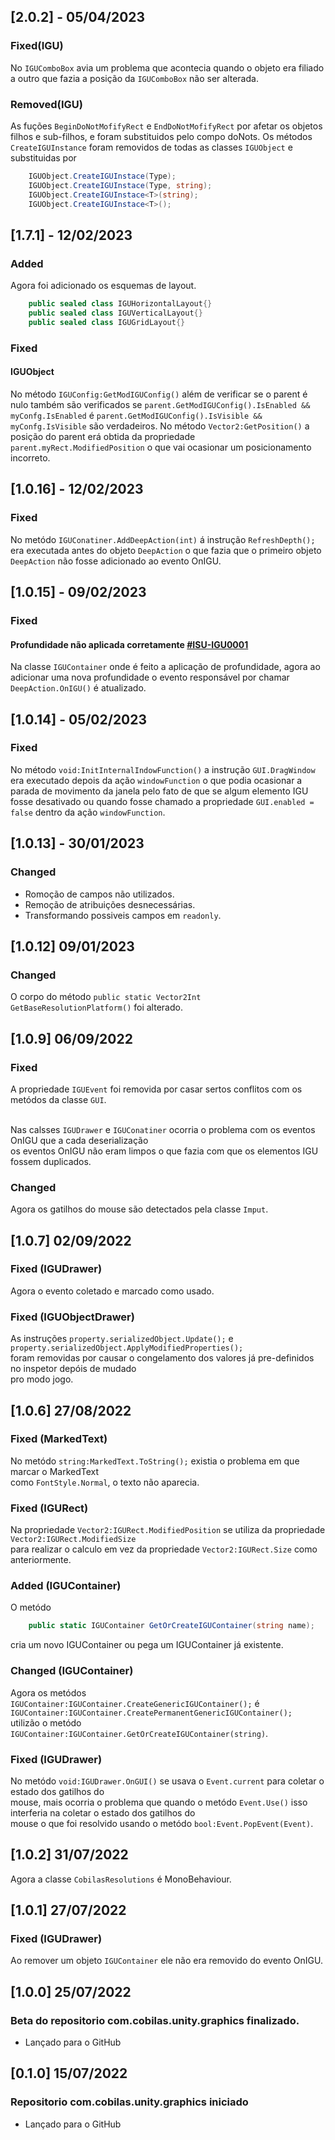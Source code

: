 ## [2.0.2] - 05/04/2023
### Fixed(IGU)
No `IGUComboBox` avia um problema que acontecia quando o objeto era filiado a outro que fazia a posição da `IGUComboBox` não ser alterada.
### Removed(IGU)
As fuções `BeginDoNotMofifyRect` e `EndDoNotMofifyRect` por afetar os objetos filhos e sub-filhos, e foram substituidos pelo compo doNots.
Os métodos `CreateIGUInstance` foram removidos de todas as classes `IGUObject` e substituidas por
```c#
	IGUObject.CreateIGUInstace(Type);
	IGUObject.CreateIGUInstace(Type, string);
	IGUObject.CreateIGUInstace<T>(string);
	IGUObject.CreateIGUInstace<T>();
```
## [1.7.1] - 12/02/2023
### Added
Agora foi adicionado os esquemas de layout.
```c#
	public sealed class IGUHorizontalLayout{}
	public sealed class IGUVerticalLayout{}
	public sealed class IGUGridLayout{}
```
### Fixed
#### IGUObject
No método `IGUConfig:GetModIGUConfig()` além de verificar se o parent é nulo também são verificados
se `parent.GetModIGUConfig().IsEnabled && myConfg.IsEnabled` é `parent.GetModIGUConfig().IsVisible && myConfg.IsVisible`
são verdadeiros.
No método `Vector2:GetPosition()` a posição do parent erá obtida da propriedade `parent.myRect.ModifiedPosition`
o que vai ocasionar um posicionamento incorreto.
## [1.0.16] - 12/02/2023
### Fixed
No metódo `IGUConatiner.AddDeepAction(int)` á instrução `RefreshDepth();` era executada antes do objeto `DeepAction`
o que fazia que o primeiro objeto `DeepAction` não fosse adicionado ao evento OnIGU.
## [1.0.15] - 09/02/2023
### Fixed
#### Profundidade não aplicada corretamente [#ISU-IGU0001](https://github.com/BelicusBr/com.cobilas.unity.graphics/issues/2)
Na classe `IGUContainer` onde é feito a aplicação de profundidade, agora ao adicionar uma nova profundidade o evento responsável por chamar `DeepAction.OnIGU()` é atualizado.
## [1.0.14] - 05/02/2023
### Fixed
No método `void:InitInternalIndowFunction()` a instrução `GUI.DragWindow` era executado depois da ação `windowFunction` o que podia ocasionar a parada de movimento da janela pelo fato de
que se algum elemento IGU fosse desativado ou quando fosse chamado a propriedade `GUI.enabled = false` dentro da ação `windowFunction`.
## [1.0.13] - 30/01/2023
### Changed
- Romoção de campos não utilizados.
- Remoção de atribuições desnecessárias.
- Transformando possiveis campos em `readonly`.
## [1.0.12] 09/01/2023
### Changed
O corpo do método `public static Vector2Int GetBaseResolutionPlatform()` foi alterado.
## [1.0.9] 06/09/2022
### Fixed
A propriedade `IGUEvent` foi removida por casar sertos conflitos com os metódos da classe `GUI`.<br/><br/>

Nas calsses `IGUDrawer` e `IGUConatiner` ocorria o problema com os eventos OnIGU que a cada deserialização<br/>
os eventos OnIGU não eram limpos o que fazia com que os elementos IGU fossem duplicados.

### Changed
Agora os gatilhos do mouse são detectados pela classe `Imput`.
## [1.0.7] 02/09/2022
### Fixed (IGUDrawer)
Agora o evento coletado e marcado como usado.
### Fixed (IGUObjectDrawer)
As instruções `property.serializedObject.Update();` e `property.serializedObject.ApplyModifiedProperties();`<br/>
foram removidas por causar o congelamento dos valores já pre-definidos no inspetor depóis de mudado<br/>
pro modo jogo.
## [1.0.6] 27/08/2022 
### Fixed (MarkedText)
No metódo `string:MarkedText.ToString();` existia o problema em que marcar o MarkedText<br/>
como `FontStyle.Normal`, o texto não aparecia.
### Fixed (IGURect)
Na propriedade `Vector2:IGURect.ModifiedPosition` se utiliza da propriedade `Vector2:IGURect.ModifiedSize`<br/>
para realizar o calculo em vez da propriedade `Vector2:IGURect.Size` como anteriormente.
### Added (IGUContainer)
O metódo
```c#
	public static IGUContainer GetOrCreateIGUContainer(string name);
```
cria um novo IGUContainer ou pega um IGUContainer já existente.
### Changed (IGUContainer)
Agora os metódos `IGUContainer:IGUContainer.CreateGenericIGUContainer();` é `IGUContainer:IGUContainer.CreatePermanentGenericIGUContainer();`<br/>
utilizão o metódo `IGUContainer:IGUContainer.GetOrCreateIGUContainer(string)`.
### Fixed (IGUDrawer)
No metódo `void:IGUDrawer.OnGUI()` se usava o `Event.current` para coletar o estado dos gatilhos do<br/>
mouse, mais ocorria o problema que quando o metódo `Event.Use()` isso interferia na coletar o estado dos gatilhos do<br/>
mouse o que foi resolvido usando o metódo `bool:Event.PopEvent(Event)`.
## [1.0.2] 31/07/2022
Agora a classe `CobilasResolutions` é MonoBehaviour.
## [1.0.1] 27/07/2022
### Fixed (IGUDrawer)
Ao remover um objeto `IGUContainer` ele não era removido do evento OnIGU.
## [1.0.0] 25/07/2022
### Beta do repositorio com.cobilas.unity.graphics finalizado.
- Lançado para o GitHub
## [0.1.0] 15/07/2022
### Repositorio com.cobilas.unity.graphics iniciado
- Lançado para o GitHub